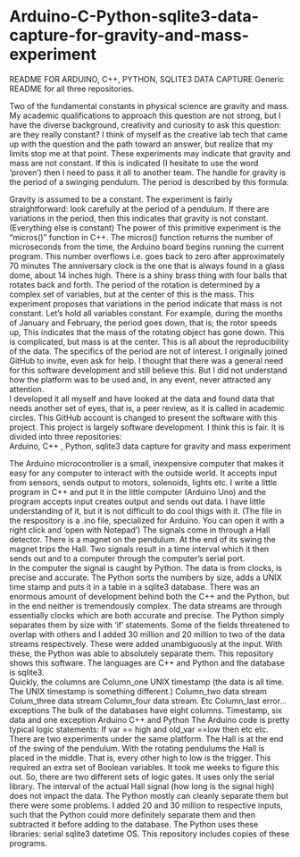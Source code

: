 # Arduino-C-Python-sqlite3-data-capture-for-gravity-and-mass-experiment
README FOR ARDUINO, C++, PYTHON, SQLITE3 DATA CAPTURE
Generic README for all three repositories.

Two of the fundamental constants in physical science are gravity and mass.  My academic qualifications to approach this question are not strong, but I have the diverse background, creativity and curiosity to ask this question:  are they really constant?  I think of myself as the creative lab tech that came up with the question and the path toward an answer, but realize that my limits stop me at that point.   These experiments may indicate that gravity and mass are not constant.  If this is indicated (I hesitate to use the word ‘proven’) then I need to pass it all to another team.
The handle for gravity is the period of a swinging pendulum.  The period is described by this formula:
 
Gravity is assumed to be a constant.   The experiment is fairly straightforward:  look carefully at the period of a pendulum.  If there are variations in the period, then this indicates that gravity is not constant.  (Everything else is constant)
The power of this primitive experiment is the “micros()” function in C++.  The micros() function returns the number of microseconds from the time, the Arduino board begins running the current program. This number overflows i.e. goes back to zero after approximately 70 minutes
The anniversary clock is the one that is always found in a glass dome, about 14 inches high.  There is a shiny brass thing with four balls that rotates back and forth.  The period of the rotation is determined by a complex set of variables, but at the center of this is the mass.  This experiment proposes that variations in the period indicate that mass is not constant.  Let’s hold all variables constant.   For example, during the months of January and February, the period goes down, that is; the rotor speeds up,    This indicates that the mass of the rotating object has gone down.  This is complicated, but mass is at the center.
This is all about the reproducibility of the data.  The specifics of the period are not of interest.
I originally joined GitHub to invite, even ask for help.  I thought that there was a general need for this software development and still believe this.  But I did not understand how the platform was to be used and, in any event, never attracted any attention.  
I developed it all myself and have looked at the data and found data that needs another set of eyes, that is, a peer review, as it is called in academic circles.  This GitHub account is changed to present the software with this project.   This project is largely software development.   I think this is fair.   It is divided into three repositories:  
Arduino, C++ , Python, sqlite3  data capture for gravity and mass experiment

The Arduino microcontroller is a small, inexpensive computer that makes it easy for any computer to interact with the outside world.  It accepts input from sensors, sends output to motors, solenoids, lights etc.   I write a little program in C++ and put it in the little computer (Arduino Uno) and the program accepts input creates output and sends out data.  I have little understanding of it, but it is not difficult to do cool thigs with it.  (The file in the respository is a .ino file, specialized for Arduino.  You can open it with a right click and ‘open with Notepad’)
The signals come in through a Hall detector.  There is a magnet on the pendulum.  At the end of its swing the magnet trips the Hall.  Two signals result in a time interval which it then sends  out and to a computer through the computer’s serial port.  
In the computer the signal is caught by Python.  The data is from clocks, is precise and accurate.  The Python sorts the numbers by size, adds a UNIX time stamp and puts it in a table in a sqlite3 database.
There was an enormous amount of development behind both the C++ and the Python, but in the end neither is tremendously complex.
The data streams are through essentially clocks which are both accurate and precise.  The Python simply separates them by size with ‘if’ statements.    Some of the fields threatened to overlap with others and I added 30 million and 20 million to two of the data streams respectively.  These were added unambiguously at the input.  With these, the Python was able to absolutely separate them.
This repository shows this software.  The languages are C++ and Python and the database is sqlite3.  
Quickly, the columns are
Column_one     	UNIX timestamp  (the data is all time.  The UNIX timestamp is something different.)
Column_two	data stream
Colum_three	data stream
Column_four	data stream. Etc
Column_last	error…exceptions
The bulk of the databases have eight columns.  Timestamp,  six data and one exception
Arduino  C++  and Python
The Arduino code is pretty typical logic statements:  If  var == high and old_var ==low then    etc etc.
There are two experiments under the same platform.  The Hall is at the end of the swing of the pendulum.  With the rotating pendulums the Hall is placed in the middle.  That is, every other high to low is the trigger.  This required an extra set of Boolean variables.  It took me weeks to figure this out.  So, there are two different sets of logic gates.  It uses only the serial library.
The interval of the actual Hall signal (how long is the signal high) does not impact the data.
The Python mostly can cleanly separate them but there were some problems.  I added 20 and 30 million to respective inputs, such that the Python could more definitely separate them and then subtracted it before adding to the database.  The Python uses these libraries: serial  sqlite3 datetime OS.
This repository includes copies of these programs.
